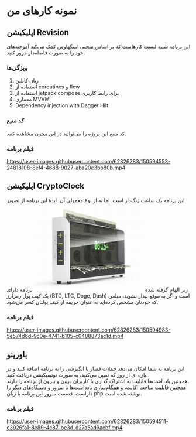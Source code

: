 # نمونه کارهای من


## اپلیکیشن Revision

این برنامه شبیه لیست کار‌هاست که بر اساس منحنی ابینگهاوس کمک می‌کند آموخته‌های خود را به صورت فاصله‌دار مرور کنید.  
### ویژگی‌ها
1. زبان کاتلین
2. استفاده از coroutines و flow
3. استفاده از jetpack compose برای رابط کاربری
4. معماری MVVM
5. Dependency injection with Dagger Hilt
### کد منبع
 کد منبع این پروژه را می‌توانید در [این مخزن](https://github.com/amparhizgar/revision) مشاهده کنید.
### فیلم برنامه

https://user-images.githubusercontent.com/62826283/150594553-24818108-8ef4-4688-9027-aba20e3bb80b.mp4

## اپلیکیشن CryptoClock
این برنامه یک ساعت زنگ‌دار است. اما نه از نوع معمولی آن. ایدهٔ این برنامه از تصویر زیر الهام گرفته شده
<img src="./files/money-shredding-alarm.jpg" alt="Money shredding alarm" style="width:300px;"/>
برنامه دارای یک کیف پول رمزارز (BTC, LTC, Doge, Dash) است و اگر به موقع بیدار نشوید، مبلغی که خودتان مشخص کرده‌اید به عنوان جریمه از کیف پولتان کسر می‌شود.

### فیلم برنامه

https://user-images.githubusercontent.com/62826283/150594983-5e574d6d-9c0e-4741-b105-c0488873ac1d.mp4


## باورینو
این برنامه به شما امکان می‌دهد جملات قصار یا انگیزشی را به برنامه اضافه کنید و در بازه ای از روز که تعیین می‌کنید، به صورت نوتیفیکیشن دریافت کنید.  
همچنین یادداشت‌ها قابلیت به اشتراک گذاری با کاربران درون و بیرون از برنامه را دارند.  
همچنین قابلیت ساخت اکانت، و همگام‌سازی یادداشت‌ها با سرور و دستگاه‌های دیگر را داراست.
قسمت سرور این برنامه با زبان php نوشته شده است.

### فیلم برنامه

https://user-images.githubusercontent.com/62826283/150594511-c3926fa1-8e89-4c87-be3d-d27a5ad9acbf.mp4


